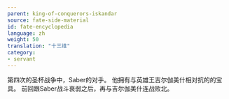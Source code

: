 ```yaml
---
parent: king-of-conquerors-iskandar
source: fate-side-material
id: fate-encyclopedia
language: zh
weight: 50
translation: "十三维"
category:
- servant
---
```


第四次的圣杯战争中，Saber的对手。
他拥有与英雄王吉尔伽美什相对抗的的宝具。
前回跟Saber战斗衰弱之后，再与吉尔伽美什连战败北。
